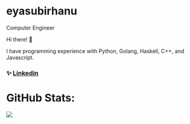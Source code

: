 # eyasubirhanu
Computer Engineer

Hi there! 👋

I have programming experience with Python, Golang, Haskell, C++, and Javascript.
### ✨ [Linkedin](https://www.linkedin.com/in/eyasu-birhanu-4665701a3/)


# GitHub Stats:
![](https://github-readme-streak-stats.herokuapp.com/?user=eyasubirhanu&theme=dark&hide_border=false)<br/>





